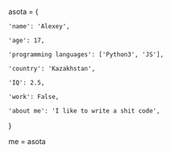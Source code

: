 asota = {

    'name': 'Alexey',
    
    'age': 17,
    
    'programming languages': ['Python3', 'JS'],
    
    'country': 'Kazakhstan',
    
    'IQ': 2.5,
    
    'work': False,
    
    'about me': 'I like to write a shit code',
    
}

me = asota
